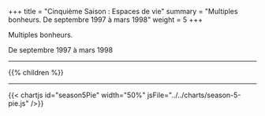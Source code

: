 +++
title = "Cinquième Saison : Espaces de vie"
summary = "Multiples bonheurs. De septembre 1997 à mars 1998"
weight = 5
+++

Multiples bonheurs.

De septembre 1997 à mars 1998

---
{{% children  %}}

---
{{< chartjs id="season5Pie" width="50%" jsFile="../../charts/season-5-pie.js" />}}
